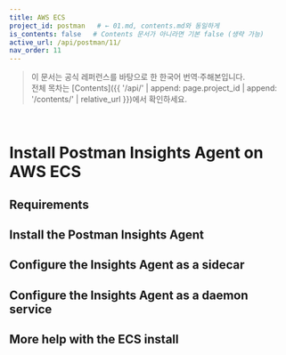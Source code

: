 ```yaml
---
title: AWS ECS
project_id: postman   # ← 01.md, contents.md와 동일하게
is_contents: false   # Contents 문서가 아니라면 기본 false (생략 가능)
active_url: /api/postman/11/
nav_order: 11
---
```


> 이 문서는 공식 레퍼런스를 바탕으로 한 한국어 번역·주해본입니다.  
> 전체 목차는 [Contents]({{ '/api/' | append: page.project_id | append: '/contents/' | relative_url }})에서 확인하세요.

<br>

# Install Postman Insights Agent on AWS ECS

## Requirements
## Install the Postman Insights Agent
## Configure the Insights Agent as a sidecar
## Configure the Insights Agent as a daemon service
## More help with the ECS install
